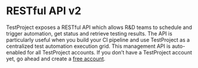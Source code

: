 # RESTful API v2

TestProject exposes a RESTful API which allows R&D teams to schedule and trigger automation, get status and retrieve testing results. The API is particularly useful when you build your CI pipeline and use TestProject as a centralized test automation execution grid. This management API is auto-enabled for all TestProject accounts. If you don’t have a TestProject account yet, go ahead and create a [free account](https://testproject.io/).

